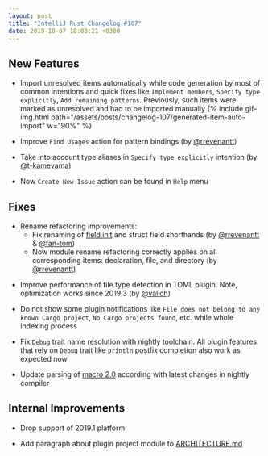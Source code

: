 ```yaml
---
layout: post
title: "IntelliJ Rust Changelog #107"
date: 2019-10-07 18:03:21 +0300
---
```



## New Features

<!-- https://github.com/intellij-rust/intellij-rust/pull/3712 -->
* Import unresolved items automatically while code generation by most of common intentions and quick fixes like
`Implement members`, `Specify type explicitly`, `Add remaining patterns`.
Previously, such items were marked as unresolved and had to be imported manually
{% include gif-img.html path="/assets/posts/changelog-107/generated-item-auto-import" w="90%" %}

<!-- https://github.com/intellij-rust/intellij-rust/pull/4405 -->
* Improve `Find Usages` action for pattern bindings (by [@rrevenantt])

<!-- https://github.com/intellij-rust/intellij-rust/pull/4403 -->
* Take into account type aliases in `Specify type explicitly` intention (by [@t-kameyama])

<!-- https://github.com/intellij-rust/intellij-rust/pull/4466 -->
* Now `Create New Issue` action can be found in `Help` menu

## Fixes

* Rename refactoring improvements:
    <!-- https://github.com/intellij-rust/intellij-rust/pull/4127 -->
    <!-- https://github.com/intellij-rust/intellij-rust/pull/4077 -->
    * Fix renaming of [field init](https://github.com/rust-lang/rfcs/blob/master/text/1682-field-init-shorthand.md) and struct field shorthands (by [@rrevenantt] & [@fan-tom])
    <!-- https://github.com/intellij-rust/intellij-rust/pull/4012 -->
    * Now module rename refactoring correctly applies on all corresponding items: declaration, file, and directory (by [@rrevenantt])

<!-- https://github.com/intellij-rust/intellij-rust/pull/4493 -->
* Improve performance of file type detection in TOML plugin. Note, optimization works since 2019.3 (by [@valich])

<!-- https://github.com/intellij-rust/intellij-rust/pull/4416 -->
* Do not show some plugin notifications like `File does not belong to any known Cargo project`,
`No Cargo projects found`, etc. while whole indexing process

<!-- https://github.com/intellij-rust/intellij-rust/pull/4458 -->
* Fix `Debug` trait name resolution with nightly toolchain.
All plugin features that rely on `Debug` trait like `println` postfix completion also work as expected now

<!-- https://github.com/intellij-rust/intellij-rust/pull/4454 -->
* Update parsing of [macro 2.0](https://github.com/rust-lang/rfcs/blob/master/text/1584-macros.md) according with latest changes in nightly compiler


## Internal Improvements

<!-- https://github.com/intellij-rust/intellij-rust/pull/4418 -->
* Drop support of 2019.1 platform

<!-- https://github.com/intellij-rust/intellij-rust/pull/4178 -->
* Add paragraph about plugin project module to [ARCHITECTURE.md](https://github.com/intellij-rust/intellij-rust/blob/master/ARCHITECTURE.md#project-model)

[@fan-tom]: https://github.com/fan-tom
[@rrevenantt]: https://github.com/rrevenantt
[@t-kameyama]: https://github.com/t-kameyama
[@valich]: https://github.com/valich
